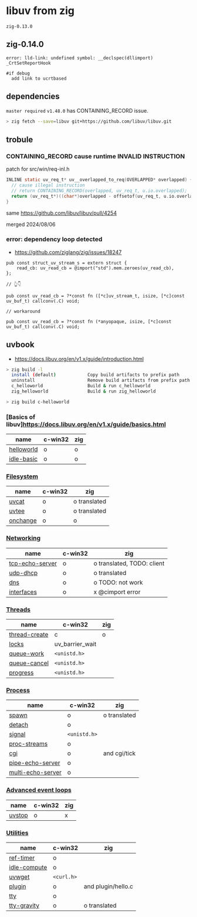 # libuv from zig

`zig-0.13.0`

## zig-0.14.0

```
error: lld-link: undefined symbol: __declspec(dllimport) _CrtSetReportHook

#if debug
  add link to ucrtbased
```

## dependencies

`master required` `v1.48.0` has CONTAINING_RECORD issue.

```sh
> zig fetch --save=libuv git+https://github.com/libuv/libuv.git
```

## trobule

### CONTAINING_RECORD cause runtime INVALID INSTRUCTION

patch for src/win/req-inl.h

```c
INLINE static uv_req_t* uv__overlapped_to_req(OVERLAPPED* overlapped) {
  // cause illegal instruction
  // return CONTAINING_RECORD(overlapped, uv_req_t, u.io.overlapped);
  return (uv_req_t*)((char*)overlapped - offsetof(uv_req_t, u.io.overlapped));
}
```

same https://github.com/libuv/libuv/pull/4254

merged 2024/08/06

### error: dependency loop detected

- https://github.com/ziglang/zig/issues/18247

```zig
pub const struct_uv_stream_s = extern struct {
    read_cb: uv_read_cb = @import("std").mem.zeroes(uv_read_cb),
};

// 👆👇

pub const uv_read_cb = ?*const fn ([*c]uv_stream_t, isize, [*c]const uv_buf_t) callconv(.C) void;

// workaround

pub const uv_read_cb = ?*const fn (*anyopaque, isize, [*c]const uv_buf_t) callconv(.C) void;
```

## uvbook

- https://docs.libuv.org/en/v1.x/guide/introduction.html

```sh
> zig build -l
  install (default)            Copy build artifacts to prefix path
  uninstall                    Remove build artifacts from prefix path
  c_helloworld                 Build & run c_helloworld
  zig_helloworld               Build & run zig_helloworld

> zig build c-helloworld
```

### [Basics of libuv]https://docs.libuv.org/en/v1.x/guide/basics.html

| name                                                                               | c-win32 | zig |
| ---------------------------------------------------------------------------------- | ------- | --- |
| [helloworld](https://github.com/libuv/libuv/blob/v1.x/docs/code/helloworld/main.c) | o       | o   |
| [idle-basic](https://github.com/libuv/libuv/blob/v1.x/docs/code/idle-basic/main.c) | o       | o   |

### [Filesystem](https://docs.libuv.org/en/v1.x/guide/filesystem.html)

| name                                                                           | c-win32 | zig          |
| ------------------------------------------------------------------------------ | ------- | ------------ |
| [uvcat](https://github.com/libuv/libuv/blob/v1.x/docs/code/uvcat/main.c)       | o       | o translated |
| [uvtee](https://github.com/libuv/libuv/blob/v1.x/docs/code/uvtee/main.c)       | o       | o translated |
| [onchange](https://github.com/libuv/libuv/blob/v1.x/docs/code/onchange/main.c) | o       | o            |

### [Networking](https://docs.libuv.org/en/v1.x/guide/networking.html)

| name                                                                                         | c-win32 | zig                        |
| -------------------------------------------------------------------------------------------- | ------- | -------------------------- |
| [tcp-echo-server](https://github.com/libuv/libuv/blob/v1.x/docs/code/tcp-echo-server/main.c) | o       | o translated, TODO: client |
| [udp-dhcp](https://github.com/libuv/libuv/blob/v1.x/docs/code/udp-dhcp/main.c)               | o       | o translated               |
| [dns](https://github.com/libuv/libuv/blob/v1.x/docs/code/dns/main.c)                         | o       | o TODO: not work           |
| [interfaces](https://github.com/libuv/libuv/blob/v1.x/docs/code/interfaces/main.c)           | o       | x @cimport error           |

### [Threads](https://docs.libuv.org/en/v1.x/guide/threads.html)

| name                                                                                     | c-win32         | zig |
| ---------------------------------------------------------------------------------------- | --------------- | --- |
| [thread-create](https://github.com/libuv/libuv/blob/v1.x/docs/code/thread-create/main.c) | c               | o   |
| [locks](https://github.com/libuv/libuv/blob/v1.x/docs/code/locks/main.c)                 | uv_barrier_wait |     |
| [queue-work](https://github.com/libuv/libuv/blob/v1.x/docs/code/queue-work/main.c)       | `<unistd.h>`    |     |
| [queue-cancel](https://github.com/libuv/libuv/blob/v1.x/docs/code/queue-cancel/main.c)   | `<unistd.h>`    |     |
| [progress](https://github.com/libuv/libuv/blob/v1.x/docs/code/progress/main.c)           | `<unistd.h>`    |     |

### [Process](https://docs.libuv.org/en/v1.x/guide/process.html)

| name                                                                                             | c-win32      | zig          |
| ------------------------------------------------------------------------------------------------ | ------------ | ------------ |
| [spawn](https://github.com/libuv/libuv/blob/v1.x/docs/code/spawn/main.c)                         | o            | o translated |
| [detach](https://github.com/libuv/libuv/blob/v1.x/docs/code/detach/main.c)                       | o            |              |
| [signal](https://github.com/libuv/libuv/blob/v1.x/docs/code/signal/main.c)                       | `<unistd.h>` |              |
| [proc-streams](https://github.com/libuv/libuv/blob/v1.x/docs/proc-streams/locks/main.c)          | o            |              |
| [cgi](https://github.com/libuv/libuv/blob/v1.x/docs/code/cgi/main.c)                             | o            | and cgi/tick |
| [pipe-echo-server](https://github.com/libuv/libuv/blob/v1.x/docs/code/pipe-echo-server/main.c)   | o            |              |
| [multi-echo-server](https://github.com/libuv/libuv/blob/v1.x/docs/code/multi-echo-server/main.c) | o            |              |

### [Advanced event loops](https://docs.libuv.org/en/v1.x/guide/eventloops.html)

| name                                                                       | c-win32 | zig |
| -------------------------------------------------------------------------- | ------- | --- |
| [uvstop](https://github.com/libuv/libuv/blob/v1.x/docs/code/uvstop/main.c) | o       | x   |

### [Utilities](https://docs.libuv.org/en/v1.x/guide/utilities.html)

| name                                                                                     | c-win32    | zig                |
| ---------------------------------------------------------------------------------------- | ---------- | ------------------ |
| [ ref-timer ](https://github.com/libuv/libuv/blob/v1.x/docs/code/ref-timer/main.c)       | o          |                    |
| [ idle-compute ](https://github.com/libuv/libuv/blob/v1.x/docs/code/idle-compute/main.c) | o          |                    |
| [ uvwget ](https://github.com/libuv/libuv/blob/v1.x/docs/code/uvwget/main.c)             | `<curl.h>` |                    |
| [ plugin ](https://github.com/libuv/libuv/blob/v1.x/docs/code/plugin/main.c)             | o          | and plugin/hello.c |
| [ tty ](https://github.com/libuv/libuv/blob/v1.x/docs/code/tty/main.c)                   | o          |                    |
| [ tty-gravity ](https://github.com/libuv/libuv/blob/v1.x/docs/code/tty-gravity/main.c)   | o          | o translated       |
